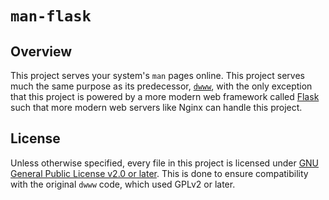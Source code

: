 # `man-flask`
## Overview
This project serves your system's `man` pages online. This project serves much
the same purpose as its predecessor, [`dwww`](
    https://manpages.debian.org/stretch/dwww/dwww.1.en.html), with the only
exception that this project is powered by a more modern web framework called
[Flask](https://flask.palletsprojects.com/) such that more modern web servers
like Nginx can handle this project.

## License
Unless otherwise specified, every file in this project is licensed under [GNU
General Public License v2.0 or later](
    https://www.gnu.org/licenses/old-licenses/gpl-2.0-standalone.html).
This is done to ensure compatibility with the original `dwww` code, which used
GPLv2 or later.
